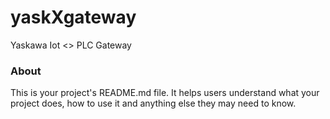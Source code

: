 yaskXgateway
============

Yaskawa Iot <> PLC Gateway

### About

This is your project's README.md file. It helps users understand what your
project does, how to use it and anything else they may need to know.